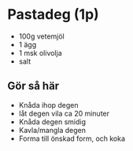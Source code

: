 # Pastadeg (1p)
* 100g vetemjöl
* 1 ägg
* 1 msk olivolja
* salt

## Gör så här
* Knåda ihop degen
* låt degen vila ca 20 minuter
* Knåda degen smidig
* Kavla/mangla degen
* Forma till önskad form, och koka
